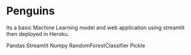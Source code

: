 # Penguins

Its a basic Machine Learning model and web application using streamlit then deployed in Heroku.

Pandas
Streamlit
Numpy
RandomForestClassifier
Pickle
